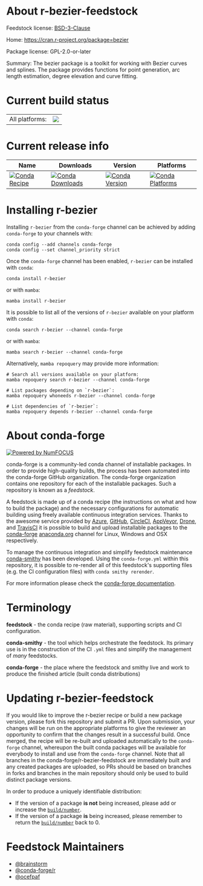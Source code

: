 About r-bezier-feedstock
========================

Feedstock license: [BSD-3-Clause](https://github.com/conda-forge/r-bezier-feedstock/blob/main/LICENSE.txt)

Home: https://cran.r-project.org/package=bezier

Package license: GPL-2.0-or-later

Summary: The bezier package is a toolkit for working with Bezier curves and splines. The package provides functions for point generation, arc length estimation, degree elevation and curve fitting.

Current build status
====================


<table><tr><td>All platforms:</td>
    <td>
      <a href="https://dev.azure.com/conda-forge/feedstock-builds/_build/latest?definitionId=2384&branchName=main">
        <img src="https://dev.azure.com/conda-forge/feedstock-builds/_apis/build/status/r-bezier-feedstock?branchName=main">
      </a>
    </td>
  </tr>
</table>

Current release info
====================

| Name | Downloads | Version | Platforms |
| --- | --- | --- | --- |
| [![Conda Recipe](https://img.shields.io/badge/recipe-r--bezier-green.svg)](https://anaconda.org/conda-forge/r-bezier) | [![Conda Downloads](https://img.shields.io/conda/dn/conda-forge/r-bezier.svg)](https://anaconda.org/conda-forge/r-bezier) | [![Conda Version](https://img.shields.io/conda/vn/conda-forge/r-bezier.svg)](https://anaconda.org/conda-forge/r-bezier) | [![Conda Platforms](https://img.shields.io/conda/pn/conda-forge/r-bezier.svg)](https://anaconda.org/conda-forge/r-bezier) |

Installing r-bezier
===================

Installing `r-bezier` from the `conda-forge` channel can be achieved by adding `conda-forge` to your channels with:

```
conda config --add channels conda-forge
conda config --set channel_priority strict
```

Once the `conda-forge` channel has been enabled, `r-bezier` can be installed with `conda`:

```
conda install r-bezier
```

or with `mamba`:

```
mamba install r-bezier
```

It is possible to list all of the versions of `r-bezier` available on your platform with `conda`:

```
conda search r-bezier --channel conda-forge
```

or with `mamba`:

```
mamba search r-bezier --channel conda-forge
```

Alternatively, `mamba repoquery` may provide more information:

```
# Search all versions available on your platform:
mamba repoquery search r-bezier --channel conda-forge

# List packages depending on `r-bezier`:
mamba repoquery whoneeds r-bezier --channel conda-forge

# List dependencies of `r-bezier`:
mamba repoquery depends r-bezier --channel conda-forge
```


About conda-forge
=================

[![Powered by
NumFOCUS](https://img.shields.io/badge/powered%20by-NumFOCUS-orange.svg?style=flat&colorA=E1523D&colorB=007D8A)](https://numfocus.org)

conda-forge is a community-led conda channel of installable packages.
In order to provide high-quality builds, the process has been automated into the
conda-forge GitHub organization. The conda-forge organization contains one repository
for each of the installable packages. Such a repository is known as a *feedstock*.

A feedstock is made up of a conda recipe (the instructions on what and how to build
the package) and the necessary configurations for automatic building using freely
available continuous integration services. Thanks to the awesome service provided by
[Azure](https://azure.microsoft.com/en-us/services/devops/), [GitHub](https://github.com/),
[CircleCI](https://circleci.com/), [AppVeyor](https://www.appveyor.com/),
[Drone](https://cloud.drone.io/welcome), and [TravisCI](https://travis-ci.com/)
it is possible to build and upload installable packages to the
[conda-forge](https://anaconda.org/conda-forge) [anaconda.org](https://anaconda.org/)
channel for Linux, Windows and OSX respectively.

To manage the continuous integration and simplify feedstock maintenance
[conda-smithy](https://github.com/conda-forge/conda-smithy) has been developed.
Using the ``conda-forge.yml`` within this repository, it is possible to re-render all of
this feedstock's supporting files (e.g. the CI configuration files) with ``conda smithy rerender``.

For more information please check the [conda-forge documentation](https://conda-forge.org/docs/).

Terminology
===========

**feedstock** - the conda recipe (raw material), supporting scripts and CI configuration.

**conda-smithy** - the tool which helps orchestrate the feedstock.
                   Its primary use is in the construction of the CI ``.yml`` files
                   and simplify the management of *many* feedstocks.

**conda-forge** - the place where the feedstock and smithy live and work to
                  produce the finished article (built conda distributions)


Updating r-bezier-feedstock
===========================

If you would like to improve the r-bezier recipe or build a new
package version, please fork this repository and submit a PR. Upon submission,
your changes will be run on the appropriate platforms to give the reviewer an
opportunity to confirm that the changes result in a successful build. Once
merged, the recipe will be re-built and uploaded automatically to the
`conda-forge` channel, whereupon the built conda packages will be available for
everybody to install and use from the `conda-forge` channel.
Note that all branches in the conda-forge/r-bezier-feedstock are
immediately built and any created packages are uploaded, so PRs should be based
on branches in forks and branches in the main repository should only be used to
build distinct package versions.

In order to produce a uniquely identifiable distribution:
 * If the version of a package **is not** being increased, please add or increase
   the [``build/number``](https://docs.conda.io/projects/conda-build/en/latest/resources/define-metadata.html#build-number-and-string).
 * If the version of a package **is** being increased, please remember to return
   the [``build/number``](https://docs.conda.io/projects/conda-build/en/latest/resources/define-metadata.html#build-number-and-string)
   back to 0.

Feedstock Maintainers
=====================

* [@brainstorm](https://github.com/brainstorm/)
* [@conda-forge/r](https://github.com/orgs/conda-forge/teams/r/)
* [@ocefpaf](https://github.com/ocefpaf/)


